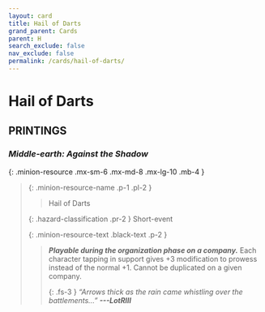 ```yaml
---
layout: card
title: Hail of Darts
grand_parent: Cards
parent: H
search_exclude: false
nav_exclude: false
permalink: /cards/hail-of-darts/
---
```


# Hail of Darts


## PRINTINGS


### _Middle-earth: Against the Shadow_

{: .minion-resource .mx-sm-6 .mx-md-8 .mx-lg-10 .mb-4 }
> {: .minion-resource-name .p-1 .pl-2 }
> > <div class="hazard-mp"></div>
> > <div class="card-name">Hail of Darts</div>
>
> {: .hazard-classification .pr-2 }
> Short-event
>
> {: .minion-resource-text .black-text .p-2 }
> > ***Playable during the organization phase on a company.*** Each character tapping in support gives +3 modification to prowess instead of the normal +1. Cannot be duplicated on a given company. 
> > 
> > {: .fs-3 } 
> > _“Arrows thick as the rain came whistling over the battlements...”_ ***---&#65279;LotRIII*** 
> 
